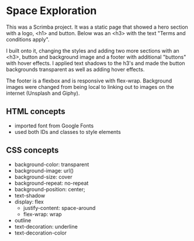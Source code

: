 # Space Exploration

This was a Scrimba project. It was a static page that showed a hero section with a logo, \<h1> and button. Below was an \<h3> with the text "Terms and conditions apply".

I built onto it, changing the styles and adding two more sections with an \<h3>, button and background image and a footer with additional "buttons" with hover effects. I applied text shadows to the h3's and made the button backgrounds transparent as well as adding hover effects. 

The footer is a flexbox and is responsive with flex-wrap. Background images were changed from being local to linking out to images on the internet (Unsplash and Giphy).

## HTML concepts

- imported font from Google Fonts
- used both IDs and classes to style elements

## CSS concepts

- background-color: transparent
- background-image: url()
- background-size: cover
- background-repeat: no-repeat
- background-position: center;
- text-shadow
- display: flex
    - justify-content: space-around
    - flex-wrap: wrap
- outline
- text-decoration: underline
- text-decoration-color